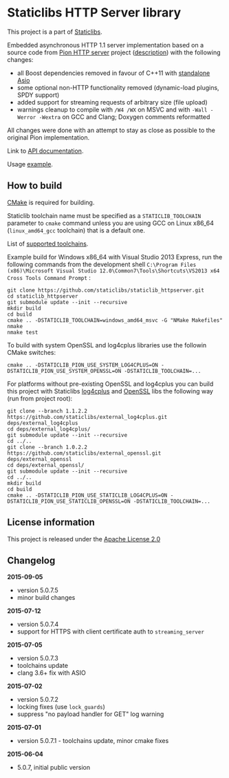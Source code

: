 Staticlibs HTTP Server library
==============================

This project is a part of [Staticlibs](http://staticlibs.net/).

Embedded asynchronous HTTP 1.1 server implementation based on a source code from [Pion HTTP server](https://github.com/splunk/pion)
project ([description](http://sourceforge.net/p/pion/mailman/message/32075645/)) with the following changes:

 - all Boost dependencies removed in favour of C++11 with [standalone Asio](https://think-async.com/Asio/AsioStandalone)
 - some optional non-HTTP functionality removed (dynamic-load plugins, SPDY support)
 - added support for streaming requests  of arbitrary size (file upload)
 - warnings cleanup to compile with `/W4 /WX` on MSVC and with `-Wall -Werror -Wextra` on GCC and Clang; Doxygen comments reformatted

All changes were done with an attempt to stay as close as possible to the original Pion implementation.

Link to [API documentation](http://staticlibs.github.io/staticlib_httpserver/docs/html/namespacepion_1_1http.html).

Usage [example](https://github.com/staticlibs/staticlib_httpserver/blob/master/test/pion_test.cpp).

How to build
------------

[CMake](http://cmake.org/) is required for building.

Staticlib toolchain name must be specified as a `STATICLIB_TOOLCHAIN` parameter to `cmake` command
unless you are using GCC on Linux x86_64 (`linux_amd64_gcc` toolchain) that is a default one.

List of [supported toolchains](https://github.com/staticlibs/cmake/tree/master/toolchains).

Example build for Windows x86_64 with Visual Studio 2013 Express, run the following commands 
from the development shell `C:\Program Files (x86)\Microsoft Visual Studio 12.0\Common7\Tools\Shortcuts\VS2013 x64 Cross Tools Command Prompt` :

    git clone https://github.com/staticlibs/staticlib_httpserver.git
    cd staticlib_httpserver
    git submodule update --init --recursive
    mkdir build
    cd build
    cmake .. -DSTATICLIB_TOOLCHAIN=windows_amd64_msvc -G "NMake Makefiles"
    nmake
    nmake test

To build with system OpenSSL and log4cplus libraries use the followin CMake switches:

    cmake .. -DSTATICLIB_PION_USE_SYSTEM_LOG4CPLUS=ON -DSTATICLIB_PION_USE_SYSTEM_OPENSSL=ON -DSTATICLIB_TOOLCHAIN=...

For platforms without pre-existing OpenSSL and log4cplus you can build this project with Staticlibs 
[log4cplus](https://github.com/staticlibs/external_log4cplus) and 
[OpenSSL](https://github.com/staticlibs/external_openssl) libs the following way (run from project root):

    git clone --branch 1.1.2.2 https://github.com/staticlibs/external_log4cplus.git deps/external_log4cplus
    cd deps/external_log4cplus/
    git submodule update --init --recursive
    cd ../..
    git clone --branch 1.0.2.2 https://github.com/staticlibs/external_openssl.git deps/external_openssl
    cd deps/external_openssl/
    git submodule update --init --recursive
    cd ../..
    mkdir build
    cd build
    cmake .. -DSTATICLIB_PION_USE_STATICLIB_LOG4CPLUS=ON -DSTATICLIB_PION_USE_STATICLIB_OPENSSL=ON -DSTATICLIB_TOOLCHAIN=...

License information
-------------------

This project is released under the [Apache License 2.0](http://www.apache.org/licenses/LICENSE-2.0)

Changelog
---------

**2015-09-05**

 * version 5.0.7.5
 * minor build changes

**2015-07-12**

 * version 5.0.7.4
 * support for HTTPS with client certificate auth to `streaming_server`

**2015-07-05**

 * version 5.0.7.3
 * toolchains update
 * clang 3.6+ fix with ASIO

**2015-07-02**

 * version 5.0.7.2
 * locking fixes (use `lock_guards`)
 * suppress "no payload handler for GET" log warning

**2015-07-01**

 * version 5.0.7.1 - toolchains update, minor cmake fixes

**2015-06-04**

 * 5.0.7, initial public version
